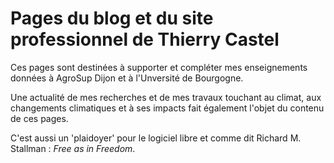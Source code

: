 # Pages du blog et du site professionnel de Thierry Castel
Ces pages sont destinées à supporter et compléter mes enseignements données à AgroSup Dijon et à l'Unversité de Bourgogne.

Une actualité de mes recherches et de mes travaux touchant au climat, aux changements climatiques et à ses impacts fait également l'objet du contenu de ces pages.

C'est aussi un 'plaidoyer' pour le logiciel libre et comme dit Richard M. Stallman : *Free as in Freedom*.
